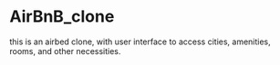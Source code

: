 # AirBnB_clone
this is an airbed clone, with user interface to access cities, amenities, rooms, and other necessities.
